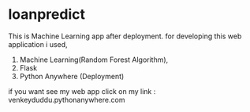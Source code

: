 # loanpredict


This is Machine Learning app after deployment. for developing this web application i used,
1.	Machine Learning(Random Forest Algorithm),
2.	Flask 
3.	Python Anywhere (Deployment) 

if you want see my web app click on my link : venkeyduddu.pythonanywhere.com
